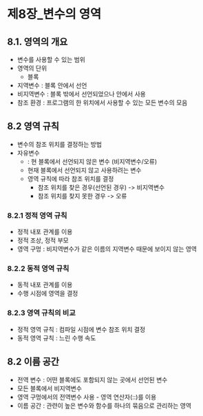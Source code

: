# 제8장_변수의 영역

## 8.1. 영역의 개요
* 변수를 사용할 수 있는 범위
* 영역의 단위
    * 블록
* 지역변수 : 블록 안에서 선언
* 비지역변수 : 블록 밖에서 선언되었으나 안에서 사용
* 참조 환경 : 프로그램의 한 위치에서 사용할 수 있는 모든 변수의 모음


## 8.2 영역 규칙
* 변수의 참조 위치를 결정하는 방법
* 자유변수 
  * : 현 블록에서 선언되지 않은 변수 (비지역변수/오류)
  * 현재 블록에서 선언되지 않고 사용하려는 변수
  * 영역 규칙에 따라 참조 위치를 결정
    * 참조 위치를 찾은 경우(선언된 경우) -> 비지역변수
    * 참조 위치를 찾지 못한 경우 -> 오류

### 8.2.1 정적 영역 규칙
* 정적 내포 관계를 이용
* 정적 조상, 정적 부모
* 영역 구멍 : 비지역변수가 같은 이름의 지역변수 때문에 보이지 않는 영역 

### 8.2.2 동적 영역 규칙
* 동적 내포 관계를 이용
* 수행 시점에 영역을 결정

### 8.2.3 영역 규칙의 비교 
* 정적 영역 규칙 : 컴파일 시점에 변수 참조 위치 결정
* 동적 영역 규칙 : 느린 수행 속도

## 8.2 이름 공간
* 전역 변수 : 어떤 블록에도 포함되지 않는 곳에서 선언된 변수
* 모든 블록에서 비지역변수
* 영역 구멍에서의 전역변수 사용 - 영역 연산자(::)를 이용
* 이름 공간 : 관련이 높은 변수와 함수를 하나의 묶음으로 관리하는 영역